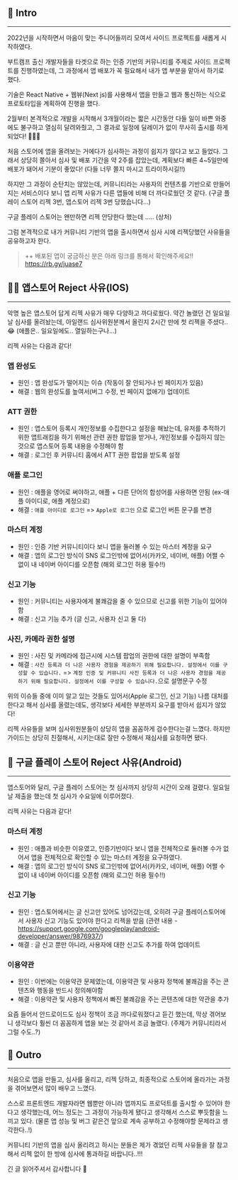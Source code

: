 ## 🎯 Intro
---
2022년을 시작하면서 마음이 맞는 주니어들끼리 모여서 사이드 프로젝트를 새롭게 시작하였다.

부트캠프 출신 개발자들을 타겟으로 하는 인증 기반의 커뮤니티를 주제로 사이드 프로젝트를 진행하였는데, 그 과정에서 앱 배포가 꼭 필요해서 내가 앱 부분을 맡아서 하기로 했다.

기술은 React Native + 웹뷰(Next js)를 사용해서 앱을 만들고 웹과 통신하는 식으로 프로토타입을 계획하여 진행을 했다.

2월부터 본격적으로 개발을 시작해서 3개월이라는 짧은 시간동안 다들 일이 바쁜 와중에도 불구하고 열심히 달려와줬고, 그 결과로 일정에 딜레이가 없이 무사히 출시를 하게 되었다! 👏👏👏

처음 스토어에 앱을 올려보는 거에다가 심사하는 과정이 쉽지가 않다고 보고 들었다. 그래서 상당히 쫄아서 심사 및 배포 기간을 약 2주를 잡았는데, 계획보다 빠른 4~5일만에 배포가 돼어서 기분이 좋았다! (다들 너무 쫄지 마시고 트라이하시길!!)

하지만 그 과정이 순탄치는 않았는데, 커뮤니티라는 사용자의 컨텐츠를 기반으로 만들어지는 서비스이다 보니 앱 리젝 사유가 다른 앱들에 비해 더 까다로웠던 것 같다. (구글 플레이 스토어 리젝 3번, 앱스토어 리젝 3번 당했습니다...)

구글 플레이 스토어는 왠만하면 리젝 안당한다 했는데 ..... (상처)

그럼 본격적으로 내가 커뮤니티 기반의 앱을 출시하면서 심사 시에 리젝당했던 사유들을 공유하고자 한다.

> ++ 배포된 앱이 궁금하신 분은 아래 링크를 통해서 확인해주세요!!
https://rb.gy/juase7

## 🙅‍♀️ 앱스토어 Reject 사유(IOS)
---
악명 높은 앱스토어 답게 리젝 사유가 매우 다양하고 까다로웠다. 약간 놀랬던 건 일요일날 심사를 올려놨는데, 아일랜드 심사위원분께서 올린지 2시간 만에 첫 리젝을 주셨다..😂 (애플은.. 일요일에도.. 열일하는구나...)

리젝 사유는 다음과 같다!

### 앱 완성도
- 원인 : 앱 완성도가 떨어지는 이슈 (작동이 잘 안되거나 빈 페이지가 있음)
- 해결 : 웹의 완성도를 높여서(버그 수정, 빈 페이지 없애기) 업데이트

### ATT 권한
- 원인 : 앱스토어 등록시 개인정보를 수집한다고 설정을 해놨는데, 유저를 추적하기 위한 앱트래킹을 하기 위해선 관련 권한 팝업을 받거나, 개인정보를 수집하지 않는 것으로 앱스토어 등록 내용을 수정해야 함
- 해결 : 로그인 후 커뮤니티 홈에서 ATT 권한 팝업을 받도록 설정

### 애플 로그인
- 원인 : 애플을 영어로 써야하고, 애플 + 다른 단어의 합성어를 사용하면 안됨 (ex-애플 아이디로, 애플 계정으로)
- 해결 : `애플 아이디로 로그인` => `Apple로 로그인` 으로 로그인 버튼 문구를 변경

### 마스터 계정
- 원인 : 인증 기반 커뮤니티이다 보니 앱을 둘러볼 수 있는 마스터 계정을 요구
- 해결 : 앱의 로그인 방식이 SNS 로그인밖에 없어서(카카오, 네이버, 애플) 어쩔 수 없이 내 네이버 아이디를 오픈함 (해외 로그인 허용 필수!!)

### 신고 기능
- 원인 : 커뮤니티는 사용자에게 불쾌감을 줄 수 있으므로 신고를 위한 기능이 있어야함
- 해결 : 신고 기능 추가 (글 신고, 사용자 신고 둘 다)

### 사진, 카메라 권한 설명
- 원인 : 사진 및 카메라에 접근시에 시스템 팝업의 권한에 대한 설명이 부족함
- 해결 : `사진 등록과 더 나은 사용자 경험을 제공하기 위해 필요합니다. 설정에서 이를 구성할 수 있습니다.` => `계정 인증 및 커뮤니티 사진 등록과 더 나은 사용자 경험을 제공하기 위해 필요합니다. 설정에서 이를 구성할 수 있습니다.`으로 설명문구 수정


위의 이슈들 중에 이미 알고 있는 것들도 있어서(Apple 로그인, 신고 기능) 나름 대처를 한다고 해서 심사를 올렸는데도, 생각보다 세세한 부분까지 요구를 받아서 쉽지가 않았다!

리젝 사유들을 보며 심사위원분들이 상당히 앱을 꼼꼼하게 검수한다는걸 느꼈다. 하지만 가이드는 상당히 친절해서, 시키는대로 잘만 수정해서 재심사를 요청하면 됐다.


## 🙅‍ 구글 플레이 스토어 Reject 사유(Android)
---
앱스토어와 달리, 구글 플레이 스토어는 첫 심사까지 상당히 시간이 오래 걸렸다. 일요일날 제출을 했는데 첫 심사가 수요일에 이루어졌다.

리젝 사유는 다음과 같다!

### 마스터 계정
- 원인 : 애플과 비슷한 이유였고, 인증기반이다 보니 앱을 전체적으로 둘러볼 수가 없어서 앱을 전체적으로 확인할 수 있는 마스터 계정을 요구하였다.
- 해결 : 앱의 로그인 방식이 SNS 로그인밖에 없어서(카카오, 네이버, 애플) 어쩔 수 없이 내 네이버 아이디를 오픈함 (해외 로그인 허용 필수!!)

### 신고 기능
- 원인 : 앱스토어에서는 글 신고만 있어도 넘어갔는데, 오히려 구글 플레이스토어에서 사용자 신고 기능도 있어야 한다고 리젝을 받음 (관련 내용 -https://support.google.com/googleplay/android-developer/answer/9876937/)
- 해결 : 글 신고 뿐만 아니라, 사용자에 대한 신고도 추가를 하여 업데이트

### 이용약관
- 원인 : 이번에는 이용약관 문제였는데, 이용약관 및 사용자 정책에 불쾌감을 주는 콘텐츠와 행동을 반드시 정의해야함
- 해결 : 이용약관 및 사용자 정책에서 빠진 불쾌감을 주는 콘텐츠에 대한 약관을 추가

요즘 들어서 안드로이드도 심사 정책이 조금 까다로워졌다고 듣긴 했는데, 막상 겪어보니 생각보다 훨씬 더 꼼꼼하게 앱을 보는 것 같아서 조금 놀랬다. (주제가 커뮤니티라서 그럴 수도..?)


## 🙌 Outro
---
처음으로 앱을 만들고, 심사를 올리고, 리젝 당하고, 최종적으로 스토어에 올라가는 과정을 겪어보면서 많이 배우고 느꼈다.

스스로 프론트엔드 개발자라면 웹뿐만 아니라 앱까지도 프로덕트를 출시할 수 있어야 한다고 생각했는데, 어느 정도는 그 과정이 가능하게 됐다고 생각해서 스스로 뿌듯함을 느끼고 있다. (물론 앱 성능 및 버그 같은건 앞으로 계속 공부하고 수정해야할 문제라고 생각한다..!)

커뮤니티 기반의 앱을 심사 올리려고 하시는 분들은 제가 겪었던 리젝 사유들을 잘 참고해서 리젝 없이 한 방에 심사에 통과하길 바랍니다..!!!

긴 글 읽어주셔서 감사합니다 🙏
